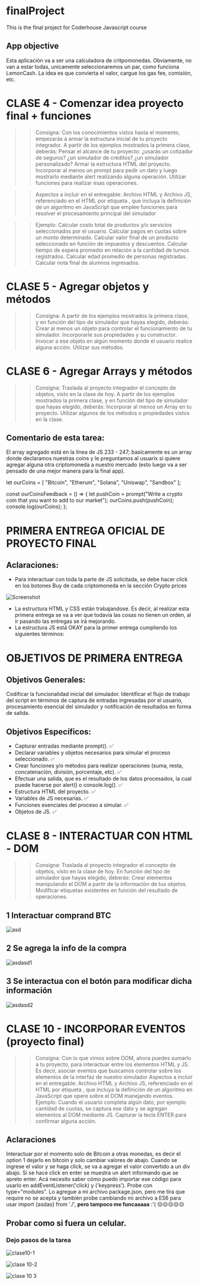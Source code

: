 # finalProject
This is the final project for Coderhouse Javascript course 

## App objective
Esta aplicación va a ser una calculadora de critpomonedas. Obviamente, no van a estar todas, unicamente seleccionaremos un par, como funciona LemonCash. La idea es que convierta el valor, cargue los gas fee, comisión, etc. 

# CLASE 4 - Comenzar idea proyecto final + funciones

>> Consigna: Con los conocimientos vistos hasta el momento, empezarás a armar la estructura inicial de tu proyecto integrador. A partir de los ejemplos mostrados la primera clase, deberás:
Pensar el alcance de tu proyecto: ¿usarás un cotizador de seguros? ¿un simulador de créditos? ¿un simulador personalizado?
Armar la estructura HTML del proyecto.
Incorporar al menos un prompt para pedir un dato y luego mostrarlo mediante alert realizando alguna operación.
Utilizar funciones para realizar esas operaciones.

>>Aspectos a incluir en el entregable:
Archivo HTML y Archivo JS, referenciado en el HTML por etiqueta <script src="js/miarchivo.js"></script>, que incluya la definición de un algoritmo en JavaScript que emplee funciones para resolver el procesamiento principal del simulador

>>Ejemplo:
Calcular costo total de productos y/o servicios seleccionados por el usuario.
Calcular pagos en cuotas sobre un monto determinado.
Calcular valor final de un producto seleccionado en función de impuestos y descuentos.
Calcular tiempo de espera promedio en relación a la cantidad de turnos registrados.
Calcular edad promedio de personas registradas.
Calcular nota final de alumnos ingresados.


# CLASE 5 - Agregar objetos y métodos

>> Consigna: A partir de los ejemplos mostrados la primera clase, y en función del tipo de simulador que hayas elegido, deberás:
Crear al menos un objeto para controlar el funcionamiento de tu simulador.
Incorporarle sus propiedades y su constructor.
Invocar a ese objeto en algún momento donde el usuario realice alguna acción.
Utilizar sus mètodos.


# CLASE 6 - Agregar Arrays y métodos

>> Consigna: Traslada al proyecto integrador el concepto de objetos, visto en la clase de hoy. A partir de los ejemplos mostrados la primera clase, y en función del tipo de simulador que hayas elegido, deberás:
Incorporar al menos un Array en tu proyecto.
Utilizar algunos de los métodos o propiedades vistos en la clase.


## Comentario de esta tarea: 

El array agregado está en la línea de JS 233 - 247; basícamente es un array donde declaramos nuestras coins y le preguntamos al usuarix si quiere agregar alguna otra criptomoneda a nuestro mercado (esto luego va a ser pensado de una mejor manera para la final app). 

let ourCoins = [
  "Bitcoin",
  "Etherum",
  "Solana",
  "Uniswap",
  "Sandbox"
];

const ourCoinsFeedback = () => {
  let pushCoin = prompt("Write a crypto coin that you want to add to our market");
  ourCoins.push(pushCoin);
  console.log(ourCoins);
}; 


# PRIMERA ENTREGA OFICIAL DE PROYECTO FINAL

## Aclaraciones: 

- Para interactuar con toda la parte de JS solicitada, se debe hacer click en los botones Buy de cada criptomoneda en la sección Crypto prices

![Screenshot](https://user-images.githubusercontent.com/84801914/149342554-88e62702-f57f-475c-b85a-1083e430223a.png)

- La estructura HTML y CSS están trabajandose. Es decir, al realizar esta primera entrega se va a ver que todavía las cosas no tienen un orden, al ir pasando las entregas se irá mejorando. 
- La estructura JS está OKAY para la primer entrega cumpliendo los siguientes términos: 


# OBJETIVOS DE PRIMERA ENTREGA

## Objetivos Generales:
Codificar la funcionalidad inicial del simulador. 
Identificar el flujo de trabajo del script en términos de captura de entradas ingresadas por el usuario, procesamiento esencial del simulador y notificación de resultados en forma de salida.

## Objetivos Específicos:
- Capturar entradas mediante prompt(). ✅
- Declarar variables y objetos necesarios para simular el proceso seleccionado. ✅
- Crear funciones y/o métodos para realizar operaciones (suma, resta, concatenación, división, porcentaje, etc). ✅
- Efectuar una salida, que es el resultado de los datos procesados, la cual puede hacerse por alert() o console.log(). ✅
- Estructura HTML del proyecto. ✅
- Variables de JS necesarias. ✅
- Funciones esenciales del proceso a simular. ✅
- Objetos de JS. ✅


# CLASE 8 - INTERACTUAR CON HTML - DOM

>> Consigna:  Traslada al proyecto integrador el concepto de objetos, visto en la clase de hoy. En función del tipo de simulador que hayas elegido, deberás:
Crear elementos manipulando el DOM a partir de la informaciòn de tus objetos.
Modificar etiquetas existentes en función del resultado de operaciones.

## 1 Interactuar comprand BTC

![asd](https://user-images.githubusercontent.com/84801914/150454722-c6a4dea5-07ad-4961-b373-3f549da66ec4.png)

## 2 Se agrega la info de la compra

![asdasd1](https://user-images.githubusercontent.com/84801914/150454733-03ed60d8-e1d3-4860-a1ab-5183f5842341.png)

## 3 Se interactua con el botón para modificar dicha información

![asdasd2](https://user-images.githubusercontent.com/84801914/150454740-be034321-d8d9-45eb-bad0-920a1f4da4d2.png)


# CLASE 10 - INCORPORAR EVENTOS (proyecto final)

>> Consigna: Con lo que vimos sobre DOM, ahora puedes sumarlo a tu proyecto, para interactuar entre los elementos HTML y JS. Es decir, asociar eventos que buscamos controlar sobre los elementos  de la interfaz de nuestro simulador
>>Aspectos a incluir en el entregable:
Archivo HTML y Archivo JS, referenciado en el HTML por etiqueta <script src="js/miarchivo.js"></script>, que incluya la definición de un algoritmo en JavaScript que opere sobre el DOM manejando eventos.
>>Ejemplo:
Cuando el usuario completa algún dato, por ejemplo cantidad de cuotas, se captura ese dato y se agregan elementos al DOM mediante JS.
Capturar la tecla ENTER para confirmar alguna acción.


## Aclaraciones

Interactuar por el momento solo de Bitcoin a otras monedas, es decir el option 1 dejarlo en bitcoin y solo cambiar valores de abajo. 
Cuando se ingrese el valor y se haga click, se va a agregar el valor convertido a un div abajo.
Si se hace click en enter se muestra un alert informando que se apreto enter. Acá necesito saber cómo puedo importar ese código para usarlo en addEventListener('click) y ('keypress'). Probe con type="modules". Lo agregue a mi archivo package.json, pero me tira que require no se acepta y también probe cambiando mi archivo a ES6 para usar import {asdas} from './', **pero tampoco me funcaaaaa** :'(  😒😒😒😒😒

## Probar como si fuera un celular.

### Dejo pasos de la tarea

![clase10-1](https://user-images.githubusercontent.com/84801914/151087805-670718b5-74b3-4ce2-b20a-838d2f1a7044.png)


![clase 10-2](https://user-images.githubusercontent.com/84801914/151087811-1b8a5d3e-7778-4106-b830-0fef97141d64.png)


![clase 10 3](https://user-images.githubusercontent.com/84801914/151087817-7e76ba06-e13d-49e6-afb3-0313d036326a.png)


